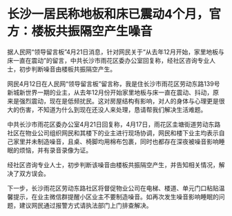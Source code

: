 # 长沙一居民称地板和床已震动4个月，官方：楼板共振隔空产生噪音

据人民网“领导留言板”4月21日消息，针对网民关于“从去年12月开始，家里地板与床一直在震动”的留言，中共长沙市雨花区委办公室回复称，经社区咨询专业人士，初步判断噪音由楼板共振隔空产生。

网民4月12日在人民网“领导留言板”留言称，我是住长沙市雨花区劳动东路139号新城新世界一期的业主，从去年12月份开始家里地板与床一直在震动、抖动，原来是强烈震动，现在是低频扰民。这对房屋结构有影响，对人的身体与心理更是很大的伤害，不知道为什么到现在还没人来处理，恳请帮我们解决生活难题。

中共长沙市雨花区委办公室4月21日回复称，4月17日，雨花区圭塘街道劳动东路社区在物业公司组织网民和其楼下的业主进行现场协调，网民和楼下业主均表示自己家里并未制造噪音，且桌、椅脚均用棉布包裹，同时也都存在深夜被噪音影响睡眠的烦恼，并有录音录像为证。

经社区咨询专业人士，初步判断该噪音由楼板共振隔空产生，并告知相关情况，解决了双方误会。

下一步，长沙雨花区劳动东路社区将督促物业公司在电梯、楼道、单元门口粘贴温馨提示，在业主微信群提醒小区业主不要制造噪音。如再次发生噪音影响睡眠的问题，建议网民通过报警方式请执法部门上门排查解决。

